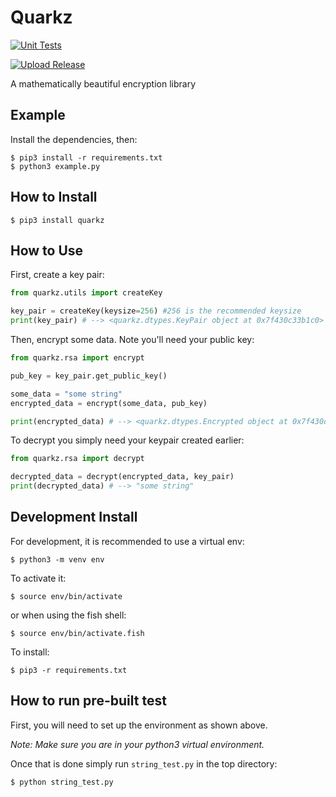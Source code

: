 # Quarkz

[![Unit Tests](https://github.com/quarkz-encryption/Quarkz/actions/workflows/test.yml/badge.svg)](https://github.com/quarkz-encryption/Quarkz/actions/workflows/test.yml)

[![Upload Release](https://github.com/quarkz-encryption/Quarkz/actions/workflows/python-publish.yml/badge.svg)](https://github.com/quarkz-encryption/Quarkz/actions/workflows/python-publish.yml)

A mathematically beautiful encryption library

## Example

Install the dependencies, then:

```
$ pip3 install -r requirements.txt
$ python3 example.py
```

## How to Install

```
$ pip3 install quarkz
```

## How to Use

First, create a key pair:

```python
from quarkz.utils import createKey

key_pair = createKey(keysize=256) #256 is the recommended keysize
print(key_pair) # --> <quarkz.dtypes.KeyPair object at 0x7f430c33b1c0>
```

Then, encrypt some data. Note you'll need your public key:

```python
from quarkz.rsa import encrypt

pub_key = key_pair.get_public_key()

some_data = "some string"
encrypted_data = encrypt(some_data, pub_key)

print(encrypted_data) # --> <quarkz.dtypes.Encrypted object at 0x7f430c33b1c0>
```

To decrypt you simply need your keypair created earlier:

```python
from quarkz.rsa import decrypt

decrypted_data = decrypt(encrypted_data, key_pair)
print(decrypted_data) # --> "some string"

```

## Development Install

For development, it is recommended to use a virtual env:

```
$ python3 -m venv env
```

To activate it:

```
$ source env/bin/activate
```

or when using the fish shell:

```
$ source env/bin/activate.fish
```

To install:

```
$ pip3 -r requirements.txt
```

## How to run pre-built test

First, you will need to set up the environment as shown above.

_Note: Make sure you are in your python3 virtual environment._

Once that is done simply run `string_test.py` in the top directory:

```bash
$ python string_test.py
```
